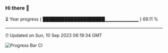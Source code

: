 ### Hi there 👋

⏳ Year progress { ████████████████████▁▁▁▁▁▁▁▁▁▁ } 69.11 %

---

⏰ Updated on Sun, 10 Sep 2023 06:19:34 GMT

![Progress Bar CI](https://github.com/ZhaoGui/ZhaoGui/workflows/Progress%20Bar%20CI/badge.svg)
